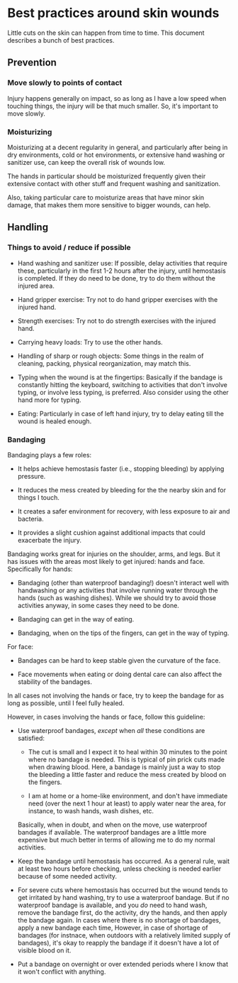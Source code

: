 # Best practices around skin wounds

Little cuts on the skin can happen from time to time. This document
describes a bunch of best practices.

## Prevention

### Move slowly to points of contact

Injury happens generally on impact, so as long as I have a low speed
when touching things, the injury will be that much smaller. So, it's
important to move slowly.

### Moisturizing

Moisturizing at a decent regularity in general, and particularly after
being in dry environments, cold or hot environments, or extensive hand
washing or sanitizer use, can keep the overall risk of wounds low.

The hands in particular should be moisturized frequently given their
extensive contact with other stuff and frequent washing and
sanitization.

Also, taking particular care to moisturize areas that have minor skin
damage, that makes them more sensitive to bigger wounds, can help.

## Handling

### Things to avoid / reduce if possible

* Hand washing and sanitizer use: If possible, delay activities that
  require these, particularly in the first 1-2 hours after the injury,
  until hemostasis is completed. If they do need to be done, try to do
  them without the injured area.

* Hand gripper exercise: Try not to do hand gripper exercises with the
  injured hand.

* Strength exercises: Try not to do strength exercises with the
  injured hand.

* Carrying heavy loads: Try to use the other hands.

* Handling of sharp or rough objects: Some things in the realm of
  cleaning, packing, physical reorganization, may match this.

* Typing when the wound is at the fingertips: Basically if the bandage
  is constantly hitting the keyboard, switching to activities that
  don't involve typing, or involve less typing, is preferred. Also
  consider using the other hand more for typing.

* Eating: Particularly in case of left hand injury, try to delay
  eating till the wound is healed enough.

### Bandaging

Bandaging plays a few roles:

* It helps achieve hemostasis faster (i.e., stopping bleeding) by
  applying pressure.

* It reduces the mess created by bleeding for the the nearby skin and
  for things I touch.

* It creates a safer environment for recovery, with less exposure to
  air and bacteria.

* It provides a slight cushion against additional impacts that could
  exacerbate the injury.

Bandaging works great for injuries on the shoulder, arms, and
legs. But it has issues with the areas most likely to get injured:
hands and face. Specifically for hands:

* Bandaging (other than waterproof bandaging!) doesn't interact well
  with handwashing or any activities that involve running water
  through the hands (such as washing dishes). While we should try to
  avoid those activities anyway, in some cases they need to be done.

* Bandaging can get in the way of eating.

* Bandaging, when on the tips of the fingers, can get in the way of
  typing.

For face:

* Bandages can be hard to keep stable given the curvature of the face.

* Face movements when eating or doing dental care can also affect the
  stability of the bandages.

In all cases not involving the hands or face, try to keep the bandage
for as long as possible, until I feel fully healed.

However, in cases involving the hands or face, follow this guideline:

* Use waterproof bandages, *except* when *all* these conditions are
  satisfied:

  * The cut is small and I expect it to heal within 30 minutes to the
    point where no bandage is needed. This is typical of pin prick
    cuts made when drawing blood. Here, a bandage is mainly just a way
    to stop the bleeding a little faster and reduce the mess created
    by blood on the fingers.

  * I am at home or a home-like environment, and don't have immediate
    need (over the next 1 hour at least) to apply water near the area,
    for instance, to wash hands, wash dishes, etc.

  Basically, when in doubt, and when on the move, use waterproof
  bandages if available. The waterproof bandages are a little more
  expensive but much better in terms of allowing me to do my normal
  activities.

* Keep the bandage until hemostasis has occurred. As a general rule,
  wait at least two hours before checking, unless checking is needed
  earlier because of some needed activity.

* For severe cuts where hemostasis has occurred but the wound tends to
  get irritated by hand washing, try to use a waterproof bandage. But
  if no waterproof bandage is available, and you *do* need to hand
  wash, remove the bandage first, do the activity, dry the hands, and
  then apply the bandage again. In cases where there is no shortage of
  bandages, apply a new bandage each time, However, in case of
  shortage of bandages (for instnace, when outdoors with a relatively
  limited supply of bandages), it's okay to reapply the bandage if it
  doesn't have a lot of visible blood on it.

* Put a bandage on overnight or over extended periods where I know
  that it won't conflict with anything.
